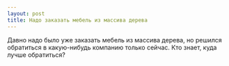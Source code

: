 ```yaml
---
layout: post 
title: Надо заказать мебель из массива дерева 
--- 
```

Давно надо было уже заказать мебель из массива дерева, но решился обратиться в какую-нибудь компанию только сейчас. Кто знает, куда лучше обратиться?